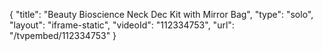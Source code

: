 {
    "title": "Beauty Bioscience  Neck   Dec Kit with Mirror   Bag",
    "type": "solo",
    "layout": "iframe-static",
    "videoId": "112334753",
    "url": "\/tvpembed\/112334753"
}